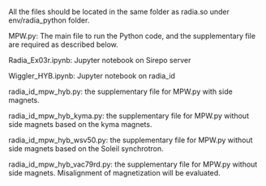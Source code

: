 All the files should be located in the same folder as radia.so under env/radia_python folder.

MPW.py: The main file to run the Python code, and the supplementary file are required as described below.

Radia_Ex03r.ipynb: Jupyter notebook on Sirepo server

Wiggler_HYB.ipynb: Jupyter notebook on radia_id

radia_id_mpw_hyb.py: the supplementary file for MPW.py with side magnets.

radia_id_mpw_hyb_kyma.py: the supplementary file for MPW.py without side magnets based on the kyma magnets.

radia_id_mpw_hyb_wsv50.py: the supplementary file for MPW.py without side magnets based on the Soleil synchrotron.

radia_id_mpw_hyb_vac79rd.py: the supplementary file for MPW.py without side magnets. Misalignment of magnetization will be evaluated.

